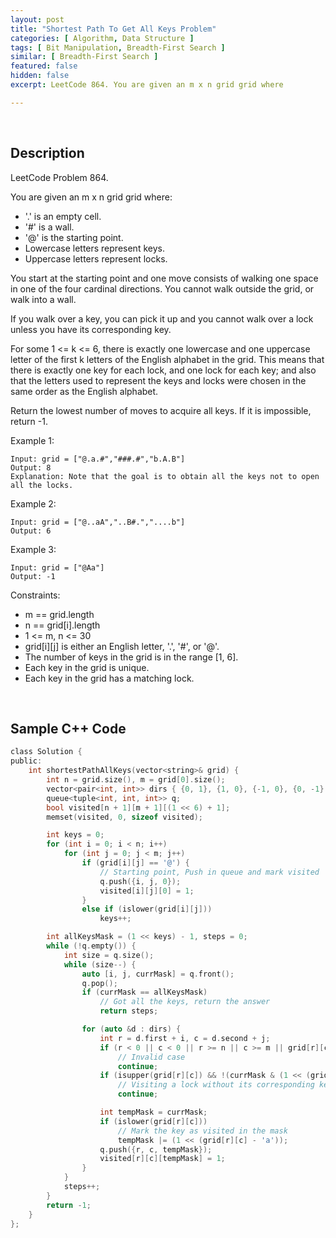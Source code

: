 ```yaml
---
layout: post
title: "Shortest Path To Get All Keys Problem"
categories: [ Algorithm, Data Structure ]
tags: [ Bit Manipulation, Breadth-First Search ]
similar: [ Breadth-First Search ]
featured: false
hidden: false
excerpt: LeetCode 864. You are given an m x n grid grid where

---
```


<br />

## Description

LeetCode Problem 864.

You are given an m x n grid grid where:
* '.' is an empty cell.
* '#' is a wall.
* '@' is the starting point.
* Lowercase letters represent keys.
* Uppercase letters represent locks.

You start at the starting point and one move consists of walking one space in one of the four cardinal directions. You cannot walk outside the grid, or walk into a wall.

If you walk over a key, you can pick it up and you cannot walk over a lock unless you have its corresponding key.

For some 1 <= k <= 6, there is exactly one lowercase and one uppercase letter of the first k letters of the English alphabet in the grid. This means that there is exactly one key for each lock, and one lock for each key; and also that the letters used to represent the keys and locks were chosen in the same order as the English alphabet.

Return the lowest number of moves to acquire all keys. If it is impossible, return -1.

Example 1: 
```
Input: grid = ["@.a.#","###.#","b.A.B"]
Output: 8
Explanation: Note that the goal is to obtain all the keys not to open all the locks.
```

Example 2: 
```
Input: grid = ["@..aA","..B#.","....b"]
Output: 6
```

Example 3: 
```
Input: grid = ["@Aa"]
Output: -1
```

Constraints:
* m == grid.length
* n == grid[i].length
* 1 <= m, n <= 30
* grid[i][j] is either an English letter, '.', '#', or '@'.
* The number of keys in the grid is in the range [1, 6].
* Each key in the grid is unique.
* Each key in the grid has a matching lock.

<br />

## Sample C++ Code


```c
class Solution {
public:
    int shortestPathAllKeys(vector<string>& grid) {
        int n = grid.size(), m = grid[0].size();
        vector<pair<int, int>> dirs { {0, 1}, {1, 0}, {-1, 0}, {0, -1} };
        queue<tuple<int, int, int>> q;
        bool visited[n + 1][m + 1][(1 << 6) + 1];
        memset(visited, 0, sizeof visited);

        int keys = 0;
        for (int i = 0; i < n; i++) 
            for (int j = 0; j < m; j++) 
                if (grid[i][j] == '@') {
                    // Starting point, Push in queue and mark visited
                    q.push({i, j, 0});
                    visited[i][j][0] = 1; 
                }
                else if (islower(grid[i][j]))
                    keys++;

        int allKeysMask = (1 << keys) - 1, steps = 0;
        while (!q.empty()) {
            int size = q.size();
            while (size--) {
                auto [i, j, currMask] = q.front(); 
                q.pop();
                if (currMask == allKeysMask) 
                    // Got all the keys, return the answer
                    return steps; 

                for (auto &d : dirs) {
                    int r = d.first + i, c = d.second + j;
                    if (r < 0 || c < 0 || r >= n || c >= m || grid[r][c] == '#' || visited[r][c][currMask]) 
                        // Invalid case
                        continue; 
                    if (isupper(grid[r][c]) && !(currMask & (1 << (grid[r][c] - 'A')))) 
                        // Visiting a lock without its corresponding key is an invalid step
                        continue; 

                    int tempMask = currMask;
                    if (islower(grid[r][c])) 
                        // Mark the key as visited in the mask
                        tempMask |= (1 << (grid[r][c] - 'a')); 
                    q.push({r, c, tempMask});
                    visited[r][c][tempMask] = 1;
                }
            }
            steps++;
        }
        return -1;
    }
};
```


